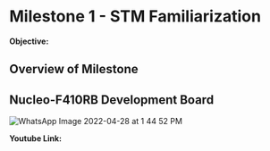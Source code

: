 # Milestone 1 - STM Familiarization 
**Objective:** 

## Overview of Milestone 

## Nucleo-F410RB Development Board

![WhatsApp Image 2022-04-28 at 1 44 52 PM](https://user-images.githubusercontent.com/64217618/165684966-9a2cfa39-4eb3-4363-b91f-468f661b2331.jpeg)

**Youtube Link:**



 

